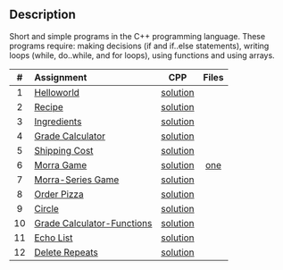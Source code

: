 ## Description
Short and simple programs in the C++ programming language. These programs require: making decisions (if and if..else statements), writing loops (while, do..while, and for loops), using functions and using arrays.

| # | Assignment | CPP | Files |
|:---:|:---|:---:|:---:|
| 1 | [Helloworld](assignments/01-helloworld/docs/FA_A1_HelloWorld.pdf) | [solution](./assignments/01-helloworld/HelloWorld.cpp) |  |
| 2 | [Recipe](assignments/02-recipe/docs/FA_A2_Recipe.pdf) | [solution](./assignments/02-recipe/recipe.cpp) |  | 
| 3 | [Ingredients](assignments/03-ingredients/docs/FA_A3_Ingredient.pdf) | [solution](./assignments/03-ingredients/ingredients.cpp) |  | 
| 4 | [Grade Calculator](assignments/04-gradeCalc/docs/FA_A4_gradeCalc.pdf) | [solution](./assignments/04-gradeCalc/gradeCalc.cpp) |  | 
| 5 | [Shipping Cost](assignments/05-shippingCost/docs/FA_A5_shipping_Cost.pdf) | [solution](./assignments/05-shippingCost/shippingCost.cpp) |  | 
| 6 | [Morra Game](assignments/06-morra/docs/FA_A6_Morra.pdf) | [solution](./assignments/06-morra/morra.cpp) |  [one](./assignments/06-morra) |
| 7 | [Morra-Series Game](assignments/07-morreSeries/docs/FA_A7_MorraSerries.pdf) | [solution](./assignments/07-morreSeries/morraSeries.cpp) |  | 
| 8 | [Order Pizza](assignments/08-pizza/docs/FA_A8_Pizza.pdf) | [solution](./assignments/08-pizza/pizza.cpp) |  |
| 9 | [Circle](assignments/09-circleArea/docs/FA_A9CircleArea.pdf) | [solution](./assignments/09-circleArea/circleArea.cpp) |  | 
| 10 | [Grade Calculator-Functions](assignments/10-gradeCalc2/) | [solution](./assignments/10-gradeCalc2/gradeCalc_2.cpp) |  | 
| 11 | [Echo List](assignments/11-echoList/) | [solution](./assignments/11-echoList/echoAList.cpp) |  | 
| 12 | [Delete Repeats](assignments/12-deleteRepeats/docs/FA_A12_DeleteRepeats.pdf) | [solution](./assignments/12-deleteRepeats/deleteRepeats.cpp) |  |  
